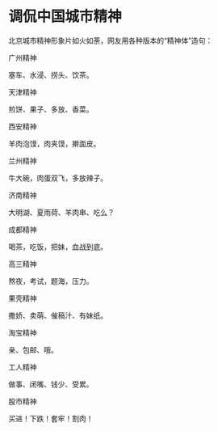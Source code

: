 # 调侃中国城市精神

北京城市精神形象片如火如荼，网友用各种版本的“精神体”造句： 

广州精神 

塞车、水浸、捞头、饮茶。 

天津精神 

煎饼、果子、多放、香菜。 

西安精神 

羊肉泡馍，肉夹馍，擀面皮。 

兰州精神 

牛大碗，肉蛋双飞，多放辣子。 

济南精神 

大明湖、夏雨荷、羊肉串、吃么？ 

成都精神 

喝茶，吃饭，把妹，血战到底。 

高三精神 

熬夜，考试，题海，压力。 

果壳精神 

撒娇、卖萌、催稿汁、有妹纸。 

淘宝精神 

亲、包邮、哦。 

工人精神 

做事、闭嘴、钱少、受累。 

股市精神 

买进！下跌！套牢！割肉！